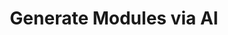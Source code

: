 ---
title: Generate Modules via AI
deprecated: false
hidden: true
link:
  url: https://github.com/Facets-cloud/facets-module-mcp
metadata:
  robots: index
---